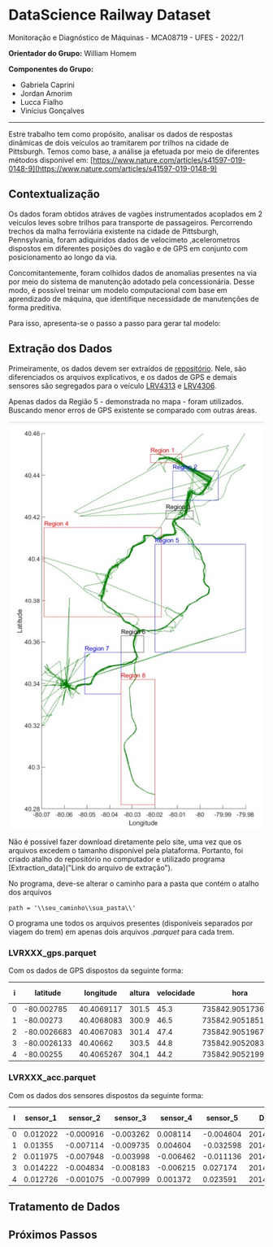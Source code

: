 # DataScience Railway Dataset
Monitoração e Diagnóstico de Máquinas - MCA08719 - UFES - 2022/1

**Orientador do Grupo:** William  Homem

**Componentes do Grupo:**
- Gabriela Caprini
- Jordan Amorim
- Lucca Fialho
- Vinícius Gonçalves

------------
Estre trabalho tem como propósito, analisar os dados de respostas dinâmicas de dois veículos ao tramitarem por trilhos na cidade de Pittsburgh. Temos como base, a análise ja efetuada por meio de diferentes métodos disponível em:  [https://www.nature.com/articles/s41597-019-0148-9](https://www.nature.com/articles/s41597-019-0148-9)

## Contextualização

Os dados foram obtidos atráves de vagões instrumentados acoplados em 2 veículos leves sobre trilhos para transporte de passageiros. Percorrendo trechos da malha ferroviária existente na cidade de Pittsburgh, Pennsylvania, foram adiquiridos dados de velocimeto ,acelerometros dispostos em diferentes posições do vagão e de GPS em conjunto com posicionamento ao longo da via.

Concomitantemente, foram colhidos dados de anomalias presentes na via por meio do sistema de manutenção adotado pela concessionária. Desse modo, é possível treinar um modelo computacional com base em aprendizado de máquina, que identifique necessidade de manutenções de forma preditiva.

Para isso, apresenta-se o passo a passo para gerar tal modelo:

## Extração dos Dados

Primeiramente, os dados devem ser extraídos de [repositório](https://drive.google.com/drive/u/0/folders/1oKn7IN7zznQuhwjDCDdjq8r9wHJYBEhj "repositório"). Nele, são diferenciados os arquivos explicativos, e os dados de GPS e demais sensores são segregados para o veículo [LRV4313](https://drive.google.com/drive/u/0/folders/13bXx9ChC7gwbVAcD-xXXnxluuKzUD3Sa "LRV4313") e [LRV4306](https://drive.google.com/drive/u/0/folders/1hrFL_1GhCPXqAuES8gXvyawUPwCSvfPF "LRV4306").

Apenas dados da Região 5 - demonstrada no mapa -  foram utilizados. Buscando menor erros de GPS existente se comparado com outras áreas.

![](https://github.com/JordanAmorim/DataScience_Railway_Dataset/blob/main/docs/LRV-regions.jpg)

Não é possível fazer download diretamente pelo site, uma vez que os arquivos excedem o tamanho disponível pela plataforma. Portanto, foi criado atalho do repositório no computador e utilizado programa [Extraction_data]("Link do arquivo de extração"). 

No programa, deve-se alterar o caminho para a pasta que contém o atalho dos arquivos

    path = '\\seu_caminho\\sua_pasta\\'

O programa une todos os arquivos presentes (disponíveis separados por viagem do trem) em apenas dois arquivos *.parquet* para cada trem. 

### LVRXXX_gps.parquet

Com os dados de GPS dispostos da seguinte forma:

| i | latitude | longitude | altura | velocidade | hora | data | passagem do dia | direção |
| ---- | ---- | ---- | ---- | ---- | ---- | ---- | ---- | ---- |
|0|-80.002785|40.4069117|301.5|45.3|735842.9051736111|20140911|1|1|
|1|-80.00273|40.4068083|300.9|46.5|735842.9051851851|20140911|1|1|
|2|-80.0026683|40.4067083|301.4|47.4|735842.9051967593|20140911|1|1|
|3|-80.0026133|40.40662|303.5|44.8|735842.9052083333|20140911|1|1|
|4|-80.00255|40.4065267|304.1|44.2|735842.9052199074|20140911|1|1|

### LVRXXX_acc.parquet

Com os dados dos sensores dispostos da seguinte forma:

|I|sensor_1|sensor_2|sensor_3|sensor_4|sensor_5|Data| passagem do dia | direção |
| ---- | ---- | ---- | ---- | ---- | ---- | ---- | ---- | ---- |
|0|0.012022|-0.000916|-0.003262|0.008114|-0.004604|20140911|1|1|
|1|0.01355|-0.007114|-0.009735|0.004604|-0.032598|20140911|1|1|
|2|0.011975|-0.007948|-0.003998|-0.006462|-0.011136|20140911|1|1|
|3|0.014222|-0.004834|-0.008183|-0.006215|0.027174|20140911|1|1|
|4|0.012726|-0.001075|-0.007999|0.001372|0.023591|20140911|1|1|

## Tratamento de Dados

## Próximos Passos